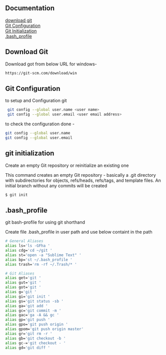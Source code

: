 ## Documentation
[download git](https://linktodocumentation)  
[ Git Configuration](https://linktodocumentation)  
[Git Initialization](https://linktodocumentation)  
[.bash_profile](https://linktodocumentation)

## Download Git
Download got from below URL for windows- 
```bash
https://git-scm.com/download/win
```
## Git Configuration 
to setup and Configuration git
````bash
 git config --global user.name <user name>
 git config --global user.email <user email address> 
````
to check the configuration done - 
````bash
git config --global user.name 
git config --global user.email 

````
## git initialization
Create an empty Git repository or reinitialize an existing one 

This command creates an empty Git repository - basically a .git directory with subdirectories for objects, 
refs/heads, refs/tags, and template files. 
An initial branch without any commits will be created
````bash
$ git init
````

## .bash_profile
git bash-profile for using git shorthand 

Create file .bash_profile in user path and use below containt in the path 

```bash
# General Aliases
alias ls='ls -GFha '
alias cdg='cd ~/git '
alias st='open -a "Sublime Text" '
alias bp='st ~/.bash_profile '
alias trash='rm -rf ~/.Trash/* '

# Git Aliases
alias get='git '
alias gut='git '
alias got='git '
alias g='git '
alias gi='git init '
alias gs='git status -sb '
alias ga='git add '
alias gc='git commit -m '
alias gac='ga -A && gc '
alias gp='git push '
alias gpo='git push origin '
alias gpom='git push origin master'
alias gr='git rm -r '
alias gb='git checkout -b '
alias gc-='git checkout - '
alias gd='git diff '
```

